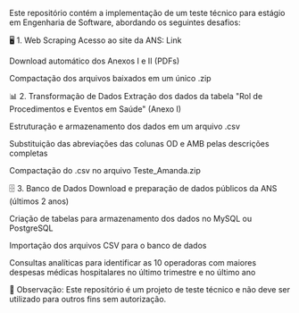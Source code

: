 Este repositório contém a implementação de um teste técnico para estágio em Engenharia de Software, abordando os seguintes desafios:

🖥️ 1. Web Scraping
Acesso ao site da ANS: Link

Download automático dos Anexos I e II (PDFs)

Compactação dos arquivos baixados em um único .zip

📊 2. Transformação de Dados
Extração dos dados da tabela "Rol de Procedimentos e Eventos em Saúde" (Anexo I)

Estruturação e armazenamento dos dados em um arquivo .csv

Substituição das abreviações das colunas OD e AMB pelas descrições completas

Compactação do .csv no arquivo Teste_Amanda.zip

🗄️ 3. Banco de Dados
Download e preparação de dados públicos da ANS (últimos 2 anos)

Criação de tabelas para armazenamento dos dados no MySQL ou PostgreSQL

Importação dos arquivos CSV para o banco de dados

Consultas analíticas para identificar as 10 operadoras com maiores despesas médicas hospitalares no último trimestre e no último ano

📌 Observação: Este repositório é um projeto de teste técnico e não deve ser utilizado para outros fins sem autorização.



















